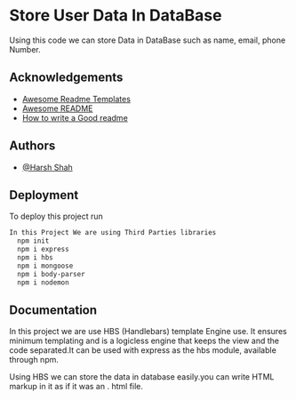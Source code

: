 
# Store User Data In DataBase
Using this code we can store Data in DataBase such as name, email, phone Number.



## Acknowledgements

 - [Awesome Readme Templates](https://awesomeopensource.com/project/elangosundar/awesome-README-templates)
 - [Awesome README](https://github.com/matiassingers/awesome-readme)
 - [How to write a Good readme](https://bulldogjob.com/news/449-how-to-write-a-good-readme-for-your-github-project)


## Authors

- [@Harsh Shah](https://www.github.com/octokatherine)


## Deployment

To deploy this project run

```bash
In this Project We are using Third Parties libraries
  npm init
  npm i express
  npm i hbs
  npm i mongoose
  npm i body-parser
  npm i nodemon

```


## Documentation

In this project we are use HBS (Handlebars) template Engine use.  It ensures minimum templating and is a logicless engine that keeps the view and the code separated.It can be used with express as the hbs module, available through npm.

Using HBS we can store the data in database easily.you can write HTML markup in it as if it was an . html file. 

